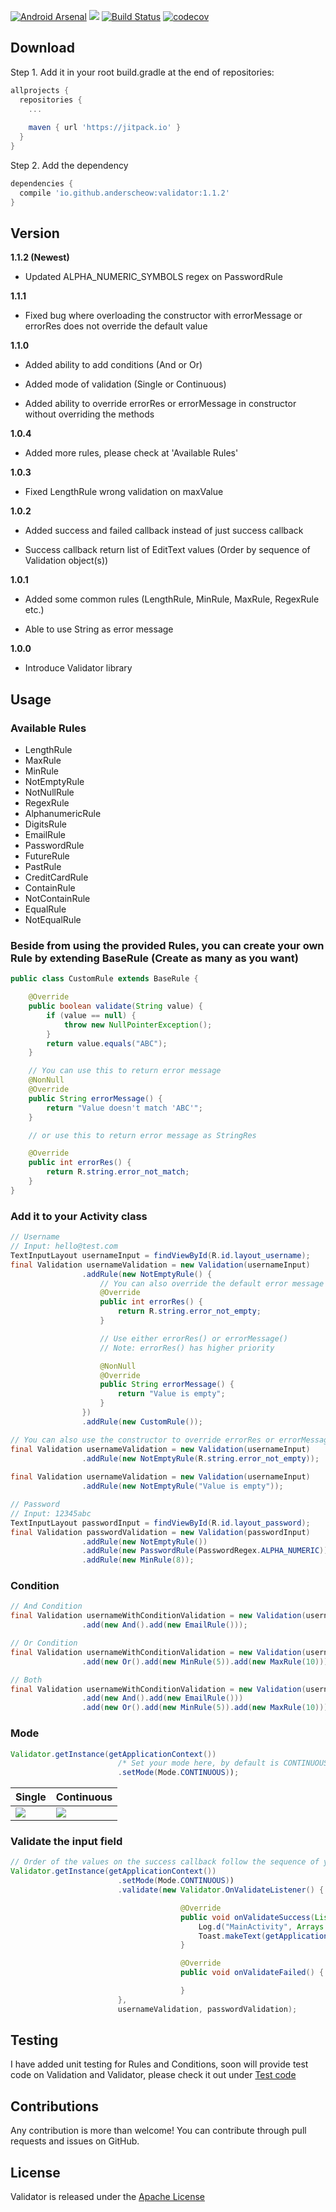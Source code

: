 [![Android Arsenal](https://img.shields.io/badge/Android%20Arsenal-Validator-brightgreen.svg?style=flat)](https://android-arsenal.com/details/1/6478) [![](https://jitpack.io/v/anderscheow/Validator.svg)](https://jitpack.io/#anderscheow/Validator)
[![Build Status](https://travis-ci.org/anderscheow/Validator.svg?branch=master)](https://travis-ci.org/anderscheow/Validator) [![codecov](https://codecov.io/gh/anderscheow/Validator/branch/master/graph/badge.svg)](https://codecov.io/gh/anderscheow/Validator/branch/develop)


## Download

Step 1. Add it in your root build.gradle at the end of repositories:
```groovy
allprojects {
  repositories {
    ... 
    
    maven { url 'https://jitpack.io' }
  }
}
```

Step 2. Add the dependency
```groovy
dependencies {
  compile 'io.github.anderscheow:validator:1.1.2'
}
```

## Version

**1.1.2 (Newest)**

* Updated ALPHA_NUMERIC_SYMBOLS regex on PasswordRule

**1.1.1**

* Fixed bug where overloading the constructor with errorMessage or errorRes does not override the default value

**1.1.0**

* Added ability to add conditions (And or Or)

* Added mode of validation (Single or Continuous)

* Added ability to override errorRes or errorMessage in constructor without overriding the methods

**1.0.4**

* Added more rules, please check at 'Available Rules'

**1.0.3**

* Fixed LengthRule wrong validation on maxValue

**1.0.2**

* Added success and failed callback instead of just success callback

* Success callback return list of EditText values (Order by sequence of Validation object(s))

**1.0.1** 

* Added some common rules (LengthRule, MinRule, MaxRule, RegexRule etc.)

* Able to use String as error message

**1.0.0**

* Introduce Validator library

Usage
-----
### Available Rules

* LengthRule
* MaxRule
* MinRule
* NotEmptyRule
* NotNullRule
* RegexRule
* AlphanumericRule
* DigitsRule
* EmailRule
* PasswordRule
* FutureRule
* PastRule
* CreditCardRule
* ContainRule
* NotContainRule
* EqualRule
* NotEqualRule

### Beside from using the provided Rules, you can create your own Rule by extending BaseRule (Create as many as you want)

```java
public class CustomRule extends BaseRule {

    @Override
    public boolean validate(String value) {
        if (value == null) {
            throw new NullPointerException();
        }
        return value.equals("ABC");
    }

    // You can use this to return error message
    @NonNull
    @Override
    public String errorMessage() {
        return "Value doesn't match 'ABC'";
    }

    // or use this to return error message as StringRes

    @Override
    public int errorRes() {
        return R.string.error_not_match;
    }
}
```

### Add it to your Activity class

```java
// Username
// Input: hello@test.com
TextInputLayout usernameInput = findViewById(R.id.layout_username); 
final Validation usernameValidation = new Validation(usernameInput)
                .addRule(new NotEmptyRule() {   
                    // You can also override the default error message
                    @Override
                    public int errorRes() {
                        return R.string.error_not_empty;
                    }

                    // Use either errorRes() or errorMessage()
                    // Note: errorRes() has higher priority

                    @NonNull
                    @Override
                    public String errorMessage() {
                        return "Value is empty";
                    }
                })
                .addRule(new CustomRule());

// You can also use the constructor to override errorRes or errorMessage
final Validation usernameValidation = new Validation(usernameInput)
                .addRule(new NotEmptyRule(R.string.error_not_empty));
                
final Validation usernameValidation = new Validation(usernameInput)
                .addRule(new NotEmptyRule("Value is empty"));

// Password
// Input: 12345abc
TextInputLayout passwordInput = findViewById(R.id.layout_password); 
final Validation passwordValidation = new Validation(passwordInput)
                .addRule(new NotEmptyRule())
                .addRule(new PasswordRule(PasswordRegex.ALPHA_NUMERIC))
                .addRule(new MinRule(8));
```

### Condition

```java
// And Condition
final Validation usernameWithConditionValidation = new Validation(usernameInput)
                .add(new And().add(new EmailRule()));

// Or Condition
final Validation usernameWithConditionValidation = new Validation(usernameInput)
                .add(new Or().add(new MinRule(5)).add(new MaxRule(10)));

// Both
final Validation usernameWithConditionValidation = new Validation(usernameInput)
                .add(new And().add(new EmailRule()))
                .add(new Or().add(new MinRule(5)).add(new MaxRule(10)));
```

### Mode

```java
Validator.getInstance(getApplicationContext())
                        /* Set your mode here, by default is CONTINUOUS */
                        .setMode(Mode.CONTINUOUS));
```

| Single                                                          | Continuous                                                      |
| ---                                                             | ---                                                             |
| ![](https://media.giphy.com/media/3ohs7YJIZfbrC7txyU/giphy.gif) | ![](https://media.giphy.com/media/3ohs84PogwMOkUg0Jq/giphy.gif) |


### Validate the input field

```java
// Order of the values on the success callback follow the sequence of your Validation object
Validator.getInstance(getApplicationContext())
                        .setMode(Mode.CONTINUOUS))
                        .validate(new Validator.OnValidateListener() {

                                      @Override
                                      public void onValidateSuccess(List<String> values) {
                                          Log.d("MainActivity", Arrays.toString(values.toArray())); // Output: [hello@test.com, 12345abc]
                                          Toast.makeText(getApplicationContext(), "Validate successfully", Toast.LENGTH_LONG).show();
                                      }

                                      @Override
                                      public void onValidateFailed() {

                                      }
                        },
                        usernameValidation, passwordValidation);
```

## Testing
I have added unit testing for Rules and Conditions, soon will provide test code on Validation and Validator, please check it out under [Test code](https://github.com/anderscheow/Validator/tree/master/library/src/test/java/io/github/anderscheow/validator)

## Contributions
Any contribution is more than welcome! You can contribute through pull requests and issues on GitHub.

## License
Validator is released under the [Apache License](https://github.com/anderscheow/Validator/blob/master/LICENSE)